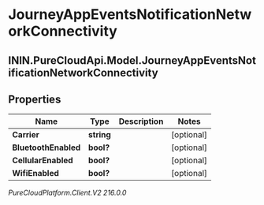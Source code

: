 # JourneyAppEventsNotificationNetworkConnectivity

## ININ.PureCloudApi.Model.JourneyAppEventsNotificationNetworkConnectivity

## Properties

|Name | Type | Description | Notes|
|------------ | ------------- | ------------- | -------------|
| **Carrier** | **string** |  | [optional] |
| **BluetoothEnabled** | **bool?** |  | [optional] |
| **CellularEnabled** | **bool?** |  | [optional] |
| **WifiEnabled** | **bool?** |  | [optional] |



_PureCloudPlatform.Client.V2 216.0.0_
